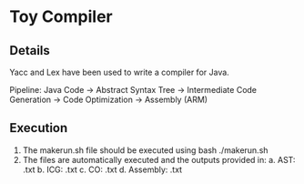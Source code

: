 # Toy Compiler

## Details
Yacc and Lex have been used to write a compiler for Java.

Pipeline:
Java Code -> Abstract Syntax Tree -> Intermediate Code Generation -> Code Optimization -> Assembly (ARM)

## Execution
1. The makerun.sh file should be executed using bash ./makerun.sh
2. The files are automatically executed and the outputs provided in:
  a. AST: .txt
  b. ICG: .txt
  c. CO:   .txt
  d. Assembly:  .txt
